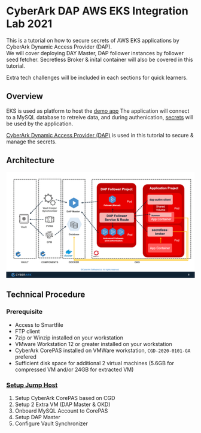 # CyberArk DAP AWS EKS Integration Lab 2021
This is a tutorial on how to secure secrets of AWS EKS applications by CyberArk Dynamic Access Provider (DAP).   
We will cover deploying DAY Master, DAP follower instances by follower seed fetcher.
Secretless Broker & inital container will also be covered in this tutorial.

Extra tech challenges will be included in each sections for quick learners.

## Overview

EKS is used as platform to host the [demo app](https://github.com/jeepapichet/cityapp)
The application will connect to a MySQL database to retreive data, and during authenication, [secrets](https://docs.cyberark.com/Product-Doc/OnlineHelp/AAM-DAP/Latest/en/Content/Get%20Started/key_concepts/secrets.html) will be used by the application.

[CyberArk Dynamic Access Provider (DAP)](https://docs.cyberark.com/Product-Doc/OnlineHelp/AAM-DAP/Latest/en/Content/Get%20Started/WhatIsConjur.html) is used in this tutorial to secure & manage the secrets.   


## Architecture

![Architecture](https://github.com/QuincyChengAtWork/DAP-OpenShift-Lab-2020/raw/master/images/architecture.png)


## Technical Procedure

### Prerequisite
 - Access to Smartfile
 - FTP client
 - 7zip or Winzip installed on your workstation
 - VMware Workstation 12 or greater installed on your workstation
 - CyberArk CorePAS installed on VMWare workstation, `CGD-2020-0101-GA` prefered 
 - Sufficient disk space for additional 2 virtual machines (5.6GB for compressed VM and/or 24GB for extracted VM)

### [Setup Jump Host](00-Setup_Jump_Host.md)
1. Setup CyberArk CorePAS based on CGD
2. Setup 2 Extra VM (DAP Master & OKD)
3. Onboard MySQL Account to CorePAS
4. Setup DAP Master
5. Configure Vault Synchronizer
